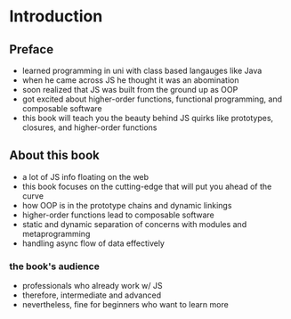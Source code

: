 # Introduction

## Preface

- learned programming in uni with class based langauges like Java
- when he came across JS he thought it was an abomination
- soon realized that JS was built from the ground up as OOP
- got excited about higher-order functions, functional programming, and composable software
- this book will teach you the beauty behind JS quirks like prototypes, closures, and higher-order functions

## About this book

- a lot of JS info floating on the web
- this book focuses on the cutting-edge that will put you ahead of the curve
- how OOP is in the prototype chains and dynamic linkings
- higher-order functions lead to composable software
- static and dynamic separation of concerns with modules and metaprogramming
- handling async flow of data effectively

### the book's audience

- professionals who already work w/ JS
- therefore, intermediate and advanced
- nevertheless, fine for beginners who want to learn more
